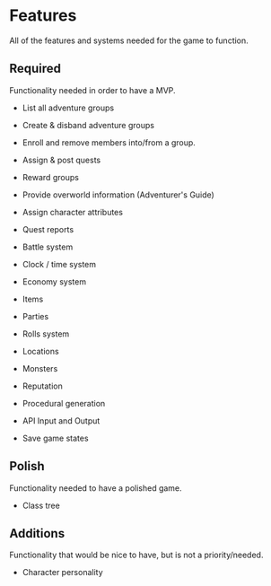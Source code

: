 <!-- A NYU Capstone Project
The Guild Manager by JV · CC · ZQ · ZF -->

# Features
All of the features and systems needed for the game to function.

## Required
Functionality needed in order to have a MVP.

- List all adventure groups
- Create & disband adventure groups
- Enroll and remove members into/from a group.
- Assign & post quests
- Reward groups
- Provide overworld information (Adventurer's Guide)
- Assign character attributes
- Quest reports
- Battle system
- Clock / time system
- Economy system

- Items
- Parties
- Rolls system
- Locations
- Monsters
- Reputation
- Procedural generation

- API Input and Output
- Save game states

## Polish
Functionality needed to have a polished game.

- Class tree

## Additions
Functionality that would be nice to have, but is not a priority/needed.

- Character personality
